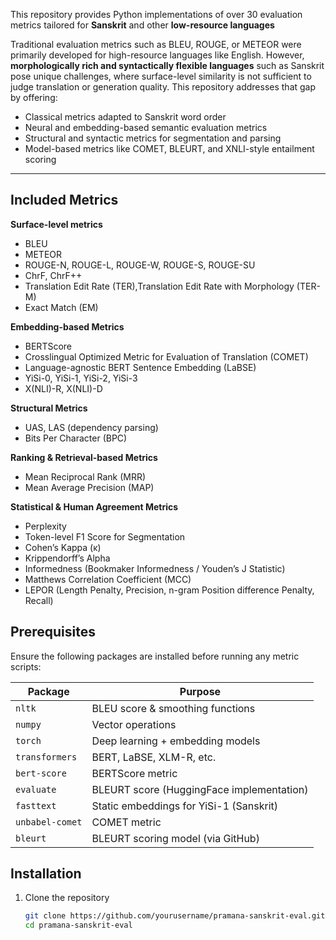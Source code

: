 This repository provides Python implementations of over 30 evaluation metrics tailored for **Sanskrit** and other **low-resource languages**

Traditional evaluation metrics such as BLEU, ROUGE, or METEOR were primarily developed for high-resource languages like English. However, **morphologically rich and syntactically flexible languages** such as Sanskrit pose unique challenges, where surface-level similarity is not sufficient to judge translation or generation quality. This repository addresses that gap by offering:

- Classical metrics adapted to Sanskrit word order
- Neural and embedding-based semantic evaluation metrics
- Structural and syntactic metrics for segmentation and parsing
- Model-based metrics like COMET, BLEURT, and XNLI-style entailment scoring

---

## Included Metrics

**Surface-level metrics**  
- BLEU
- METEOR  
- ROUGE-N, ROUGE-L, ROUGE-W, ROUGE-S, ROUGE-SU  
- ChrF, ChrF++
- Translation Edit Rate (TER),Translation Edit Rate with Morphology (TER-M)
- Exact Match (EM)

**Embedding-based Metrics**  
- BERTScore    
- Crosslingual Optimized Metric for Evaluation of Translation (COMET)
- Language-agnostic BERT Sentence Embedding (LaBSE) 
- YiSi-0, YiSi-1, YiSi-2, YiSi-3  
- X(NLI)-R, X(NLI)-D  

**Structural Metrics**  
- UAS, LAS (dependency parsing)  
- Bits Per Character (BPC)


**Ranking & Retrieval-based Metrics**
- Mean Reciprocal Rank (MRR)
- Mean Average Precision (MAP)


**Statistical & Human Agreement Metrics**
- Perplexity
- Token-level F1 Score for Segmentation
- Cohen’s Kappa (κ)
- Krippendorff’s Alpha
- Informedness (Bookmaker Informedness / Youden’s J Statistic)
- Matthews Correlation Coefficient (MCC)
- LEPOR (Length Penalty, Precision, n-gram Position difference Penalty, Recall)


## Prerequisites

Ensure the following packages are installed before running any metric scripts:

| Package        | Purpose                                      |
|----------------|----------------------------------------------|
| `nltk`         | BLEU score & smoothing functions             |
| `numpy`        | Vector operations                            |
| `torch`        | Deep learning + embedding models             |
| `transformers` | BERT, LaBSE, XLM-R, etc.                     |
| `bert-score`   | BERTScore metric                             |
| `evaluate`     | BLEURT score (HuggingFace implementation)    |
| `fasttext`     | Static embeddings for YiSi-1 (Sanskrit)      |
| `unbabel-comet`| COMET metric                                 |
| `bleurt`       | BLEURT scoring model (via GitHub)            |



## Installation

1. Clone the repository  
   ```bash
   git clone https://github.com/yourusername/pramana-sanskrit-eval.git
   cd pramana-sanskrit-eval
